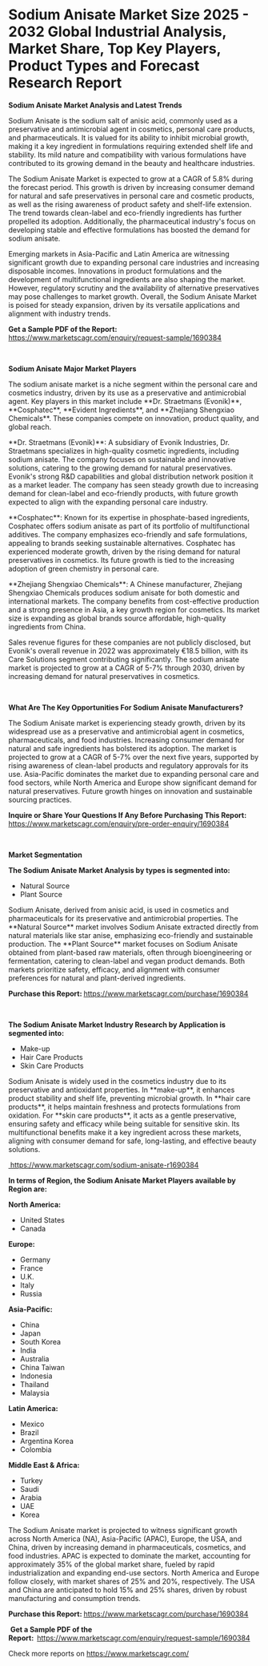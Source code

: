 <p><h1>Sodium Anisate Market Size 2025 - 2032 Global Industrial Analysis, Market Share, Top Key Players, Product Types and Forecast Research Report</h1></p><p><strong>Sodium Anisate Market Analysis and Latest Trends</strong></p>
<p><p>Sodium Anisate is the sodium salt of anisic acid, commonly used as a preservative and antimicrobial agent in cosmetics, personal care products, and pharmaceuticals. It is valued for its ability to inhibit microbial growth, making it a key ingredient in formulations requiring extended shelf life and stability. Its mild nature and compatibility with various formulations have contributed to its growing demand in the beauty and healthcare industries.</p><p>The Sodium Anisate Market is expected to grow at a CAGR of 5.8% during the forecast period. This growth is driven by increasing consumer demand for natural and safe preservatives in personal care and cosmetic products, as well as the rising awareness of product safety and shelf-life extension. The trend towards clean-label and eco-friendly ingredients has further propelled its adoption. Additionally, the pharmaceutical industry's focus on developing stable and effective formulations has boosted the demand for sodium anisate.</p><p>Emerging markets in Asia-Pacific and Latin America are witnessing significant growth due to expanding personal care industries and increasing disposable incomes. Innovations in product formulations and the development of multifunctional ingredients are also shaping the market. However, regulatory scrutiny and the availability of alternative preservatives may pose challenges to market growth. Overall, the Sodium Anisate Market is poised for steady expansion, driven by its versatile applications and alignment with industry trends.</p></p>
<p><strong>Get a Sample PDF of the Report:&nbsp;</strong> <a href="https://www.marketscagr.com/enquiry/request-sample/1690384?utm_campaign=2212&utm_medium=2&utm_source=Github&utm_content=ia&utm_term=26012025&utm_id=sodium-anisate">https://www.marketscagr.com/enquiry/request-sample/1690384</a></p>
<p>&nbsp;</p>
<p><strong>Sodium Anisate Major Market Players</strong></p>
<p><p>The sodium anisate market is a niche segment within the personal care and cosmetics industry, driven by its use as a preservative and antimicrobial agent. Key players in this market include **Dr. Straetmans (Evonik)**, **Cosphatec**, **Evident Ingredients**, and **Zhejiang Shengxiao Chemicals**. These companies compete on innovation, product quality, and global reach.</p><p>**Dr. Straetmans (Evonik)**: A subsidiary of Evonik Industries, Dr. Straetmans specializes in high-quality cosmetic ingredients, including sodium anisate. The company focuses on sustainable and innovative solutions, catering to the growing demand for natural preservatives. Evonik's strong R&D capabilities and global distribution network position it as a market leader. The company has seen steady growth due to increasing demand for clean-label and eco-friendly products, with future growth expected to align with the expanding personal care industry.</p><p>**Cosphatec**: Known for its expertise in phosphate-based ingredients, Cosphatec offers sodium anisate as part of its portfolio of multifunctional additives. The company emphasizes eco-friendly and safe formulations, appealing to brands seeking sustainable alternatives. Cosphatec has experienced moderate growth, driven by the rising demand for natural preservatives in cosmetics. Its future growth is tied to the increasing adoption of green chemistry in personal care.</p><p>**Zhejiang Shengxiao Chemicals**: A Chinese manufacturer, Zhejiang Shengxiao Chemicals produces sodium anisate for both domestic and international markets. The company benefits from cost-effective production and a strong presence in Asia, a key growth region for cosmetics. Its market size is expanding as global brands source affordable, high-quality ingredients from China.</p><p>Sales revenue figures for these companies are not publicly disclosed, but Evonik's overall revenue in 2022 was approximately €18.5 billion, with its Care Solutions segment contributing significantly. The sodium anisate market is projected to grow at a CAGR of 5-7% through 2030, driven by increasing demand for natural preservatives in cosmetics.</p></p>
<p>&nbsp;</p>
<p><strong>What Are The Key Opportunities For Sodium Anisate Manufacturers?</strong></p>
<p><p>The Sodium Anisate market is experiencing steady growth, driven by its widespread use as a preservative and antimicrobial agent in cosmetics, pharmaceuticals, and food industries. Increasing consumer demand for natural and safe ingredients has bolstered its adoption. The market is projected to grow at a CAGR of 5-7% over the next five years, supported by rising awareness of clean-label products and regulatory approvals for its use. Asia-Pacific dominates the market due to expanding personal care and food sectors, while North America and Europe show significant demand for natural preservatives. Future growth hinges on innovation and sustainable sourcing practices.</p></p>
<p><strong>Inquire or Share Your Questions If Any Before Purchasing This Report:</strong> <a href="https://www.marketscagr.com/enquiry/pre-order-enquiry/1690384?utm_campaign=2212&utm_medium=2&utm_source=Github&utm_content=ia&utm_term=26012025&utm_id=sodium-anisate">https://www.marketscagr.com/enquiry/pre-order-enquiry/1690384</a></p>
<p>&nbsp;</p>
<p><strong>Market Segmentation</strong></p>
<p><strong>The Sodium Anisate Market Analysis by types is segmented into:</strong></p>
<p><ul><li>Natural Source</li><li>Plant Source</li></ul></p>
<p><p>Sodium Anisate, derived from anisic acid, is used in cosmetics and pharmaceuticals for its preservative and antimicrobial properties. The **Natural Source** market involves Sodium Anisate extracted directly from natural materials like star anise, emphasizing eco-friendly and sustainable production. The **Plant Source** market focuses on Sodium Anisate obtained from plant-based raw materials, often through bioengineering or fermentation, catering to clean-label and vegan product demands. Both markets prioritize safety, efficacy, and alignment with consumer preferences for natural and plant-derived ingredients.</p></p>
<p><strong>Purchase this Report:&nbsp;</strong><a href="https://www.marketscagr.com/purchase/1690384?utm_campaign=2212&utm_medium=2&utm_source=Github&utm_content=ia&utm_term=26012025&utm_id=sodium-anisate">https://www.marketscagr.com/purchase/1690384</a></p>
<p>&nbsp;</p>
<p><strong>The Sodium Anisate Market Industry Research by Application is segmented into:</strong></p>
<p><ul><li>Make-up</li><li>Hair Care Products</li><li>Skin Care Products</li></ul></p>
<p><p>Sodium Anisate is widely used in the cosmetics industry due to its preservative and antioxidant properties. In **make-up**, it enhances product stability and shelf life, preventing microbial growth. In **hair care products**, it helps maintain freshness and protects formulations from oxidation. For **skin care products**, it acts as a gentle preservative, ensuring safety and efficacy while being suitable for sensitive skin. Its multifunctional benefits make it a key ingredient across these markets, aligning with consumer demand for safe, long-lasting, and effective beauty solutions.</p></p>
<p><a href="https://www.marketscagr.com/sodium-anisate-r1690384?utm_campaign=2212&utm_medium=2&utm_source=Github&utm_content=ia&utm_term=26012025&utm_id=sodium-anisate">&nbsp;https://www.marketscagr.com/sodium-anisate-r1690384</a></p>
<p><strong>In terms of Region, the Sodium Anisate Market Players available by Region are:</strong></p>
<p>
    <p> <strong> North America: </strong>
        <ul>
            <li>United States</li>
            <li>Canada</li>
        </ul>
        </p> 
    <p> <strong> Europe: </strong>
        <ul>
            <li>Germany</li>
            <li>France</li>
            <li>U.K.</li>
            <li>Italy</li>
            <li>Russia</li>
        </ul>
        </p> 
    <p> <strong> Asia-Pacific: </strong>
        <ul>
            <li>China</li>
            <li>Japan</li>
            <li>South Korea</li>
            <li>India</li>
            <li>Australia</li>
            <li>China Taiwan</li>
            <li>Indonesia</li>
            <li>Thailand</li>
            <li>Malaysia</li>
        </ul>
        </p> 
    <p> <strong> Latin America: </strong>
        <ul>
            <li>Mexico</li>
            <li>Brazil</li>
            <li>Argentina Korea</li>
            <li>Colombia</li>
        </ul>
        </p> 
    <p> <strong> Middle East & Africa: </strong>
        <ul>
            <li>Turkey</li>
            <li>Saudi</li>
            <li>Arabia</li>
            <li>UAE</li>
            <li>Korea</li>
        </ul>
    </p>
    </p>
<p><p>The Sodium Anisate market is projected to witness significant growth across North America (NA), Asia-Pacific (APAC), Europe, the USA, and China, driven by increasing demand in pharmaceuticals, cosmetics, and food industries. APAC is expected to dominate the market, accounting for approximately 35% of the global market share, fueled by rapid industrialization and expanding end-use sectors. North America and Europe follow closely, with market shares of 25% and 20%, respectively. The USA and China are anticipated to hold 15% and 25% shares, driven by robust manufacturing and consumption trends.</p></p>
<p><strong>Purchase this Report: </strong><a href="https://www.marketscagr.com/purchase/1690384?utm_campaign=2212&utm_medium=2&utm_source=Github&utm_content=ia&utm_term=26012025&utm_id=sodium-anisate">https://www.marketscagr.com/purchase/1690384</a></p>
<p>&nbsp;<strong>Get a Sample PDF of the Report:&nbsp;&nbsp;</strong><a href="https://www.marketscagr.com/enquiry/request-sample/1690384?utm_campaign=2212&utm_medium=2&utm_source=Github&utm_content=ia&utm_term=26012025&utm_id=sodium-anisate">https://www.marketscagr.com/enquiry/request-sample/1690384</a></p>
<p><strong></strong></p>
<p>Check more reports on <a href="https://www.marketscagr.com/?utm_campaign=2212&utm_medium=2&utm_source=Github&utm_content=ia&utm_term=26012025&utm_id=sodium-anisate">https://www.marketscagr.com/</a></p>